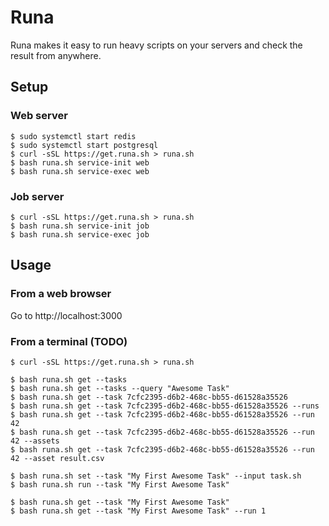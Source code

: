 # Runa

Runa makes it easy to run heavy scripts on your servers and check the result from anywhere.

## Setup

### Web server

    $ sudo systemctl start redis
    $ sudo systemctl start postgresql
    $ curl -sSL https://get.runa.sh > runa.sh
    $ bash runa.sh service-init web
    $ bash runa.sh service-exec web

### Job server

    $ curl -sSL https://get.runa.sh > runa.sh
    $ bash runa.sh service-init job
    $ bash runa.sh service-exec job

## Usage

### From a web browser

Go to http://localhost:3000

### From a terminal (TODO)

    $ curl -sSL https://get.runa.sh > runa.sh

    $ bash runa.sh get --tasks
    $ bash runa.sh get --tasks --query "Awesome Task"
    $ bash runa.sh get --task 7cfc2395-d6b2-468c-bb55-d61528a35526
    $ bash runa.sh get --task 7cfc2395-d6b2-468c-bb55-d61528a35526 --runs
    $ bash runa.sh get --task 7cfc2395-d6b2-468c-bb55-d61528a35526 --run 42
    $ bash runa.sh get --task 7cfc2395-d6b2-468c-bb55-d61528a35526 --run 42 --assets
    $ bash runa.sh get --task 7cfc2395-d6b2-468c-bb55-d61528a35526 --run 42 --asset result.csv

    $ bash runa.sh set --task "My First Awesome Task" --input task.sh
    $ bash runa.sh run --task "My First Awesome Task"

    $ bash runa.sh get --task "My First Awesome Task"
    $ bash runa.sh get --task "My First Awesome Task" --run 1

